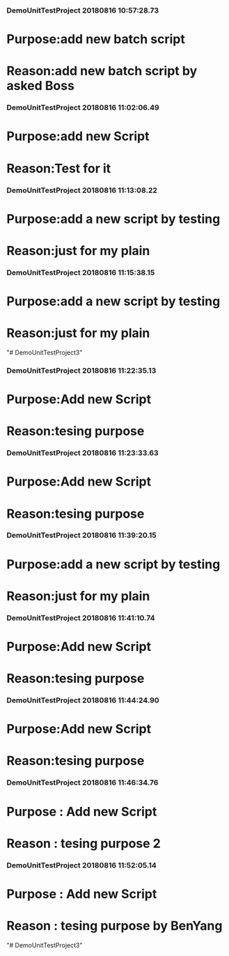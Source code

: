 ### DemoUnitTestProject 20180816 10:57:28.73 
# Purpose:add new batch script 
#  Reason:add new batch script by asked Boss   
 
 
### DemoUnitTestProject 20180816 11:02:06.49 
# Purpose:add new Script 
#  Reason:Test for it  

### DemoUnitTestProject 20180816 11:13:08.22 
# Purpose:add a new script by testing 
#  Reason:just for my plain  
 
 
### DemoUnitTestProject 20180816 11:15:38.15 
# Purpose:add a new script by testing 
#  Reason:just for my plain  
 
 
"# DemoUnitTestProject3" 
### DemoUnitTestProject 20180816 11:22:35.13 
# Purpose:Add new Script  
#  Reason:tesing purpose  
 
 
### DemoUnitTestProject 20180816 11:23:33.63 
# Purpose:Add new Script  
#  Reason:tesing purpose  
 
 
### DemoUnitTestProject 20180816 11:39:20.15 
# Purpose:add a new script by testing 
#  Reason:just for my plain  
 
 
### DemoUnitTestProject 20180816 11:41:10.74 
# Purpose:Add new Script  
#  Reason:tesing purpose  
 
 
### DemoUnitTestProject 20180816 11:44:24.90 
# Purpose:Add new Script  
#  Reason:tesing purpose  
 
 
### DemoUnitTestProject 20180816 11:46:34.76 
# Purpose : Add new Script  
#  Reason : tesing purpose 2  
 
 
### DemoUnitTestProject 20180816 11:52:05.14 
# Purpose : Add new Script  
#  Reason : tesing purpose by BenYang  
 
 
"# DemoUnitTestProject3" 
